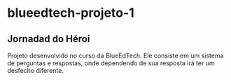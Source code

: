 # blueedtech-projeto-1
## Jornadad do Héroi

Projeto desenvolvido no curso da BlueEdTech.
Ele consiste em um sistema de perguntas e respostas, onde dependendo de sua resposta irá ter um desfecho diferente.
